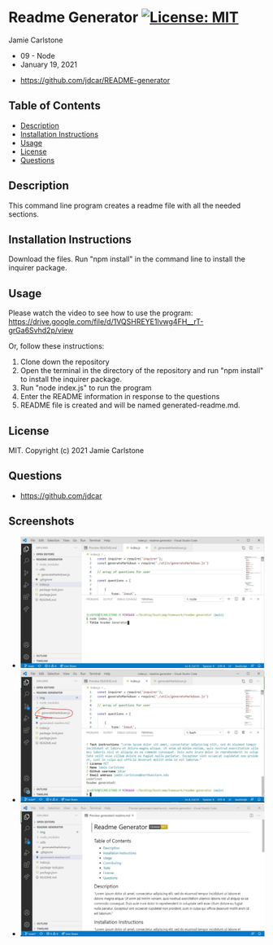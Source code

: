 # Readme Generator [![License: MIT](https://img.shields.io/badge/License-MIT-yellow.svg)](https://opensource.org/licenses/MIT)

Jamie Carlstone
- 09 - Node
- January 19, 2021

* https://github.com/jdcar/README-generator



## Table of Contents
* [Description](#description)
* [Installation Instructions](#installation-instructions)
* [Usage](#usage)
* [License](#license)
* [Questions](#questions)
## Description
This command line program creates a readme file with all the needed sections.
## Installation Instructions
Download the files. Run "npm install" in the command line to install the inquirer package.
## Usage
Please watch the video to see how to use the program: https://drive.google.com/file/d/1VQSHREYE1lvwg4FH__rT-grGa6Svhd2p/view 

Or, follow these instructions:
<ol>
<li>Clone down the repository</li>
<li>Open the terminal in the directory of the repository and run "npm install" to install the inquirer package.</li>
<li>Run "node index.js" to run the program</li>
<li>Enter the README information in response to the questions</li>
<li>README file is created and will be named generated-readme.md.</li>
</ol>

## License
MIT. Copyright (c) 2021 Jamie Carlstone
## Questions
* https://github.com/jdcar

## Screenshots
* ![screenshot1](img\run-program.JPG "Run program")
* ![screenshot2](img\readme-created.JPG "After program created")
* ![screenshot3](img\readme-file.JPG "README file")

